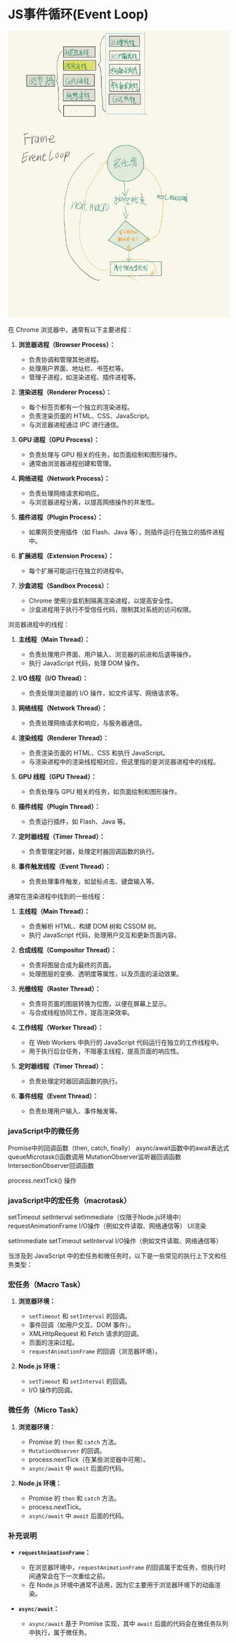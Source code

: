 # JS事件循环(Event Loop)

![eventloop](./img/eventloop.jpg)

在 Chrome 浏览器中，通常有以下主要进程：

1. **浏览器进程（Browser Process）：**
   - 负责协调和管理其他进程。
   - 处理用户界面、地址栏、书签栏等。
   - 管理子进程，如渲染进程、插件进程等。

2. **渲染进程（Renderer Process）：**
   - 每个标签页都有一个独立的渲染进程。
   - 负责渲染页面的 HTML、CSS、JavaScript。
   - 与浏览器进程通过 IPC 进行通信。

3. **GPU 进程（GPU Process）：**
   - 负责处理与 GPU 相关的任务，如页面绘制和图形操作。
   - 通常由浏览器进程创建和管理。

4. **网络进程（Network Process）：**
   - 负责处理网络请求和响应。
   - 与浏览器进程分离，以提高网络操作的并发性。

5. **插件进程（Plugin Process）：**
   - 如果网页使用插件（如 Flash、Java 等），则插件运行在独立的插件进程中。

6. **扩展进程（Extension Process）：**
   - 每个扩展可能运行在独立的进程中。

7. **沙盒进程（Sandbox Process）：**
   - Chrome 使用沙盒机制隔离渲染进程，以提高安全性。
   - 沙盒进程用于执行不受信任代码，限制其对系统的访问权限。

浏览器进程中的线程：

1. **主线程（Main Thread）：**
   - 负责处理用户界面、用户输入、浏览器的前进和后退等操作。
   - 执行 JavaScript 代码，处理 DOM 操作。

2. **I/O 线程（I/O Thread）：**
   - 负责处理浏览器的 I/O 操作，如文件读写、网络请求等。

3. **网络线程（Network Thread）：**
   - 负责处理网络请求和响应，与服务器通信。

4. **渲染线程（Renderer Thread）：**
   - 负责渲染页面的 HTML、CSS 和执行 JavaScript。
   - 与渲染进程中的渲染线程相对应，但这里指的是浏览器进程中的线程。

5. **GPU 线程（GPU Thread）：**
   - 负责处理与 GPU 相关的任务，如页面绘制和图形操作。

6. **插件线程（Plugin Thread）：**
   - 负责运行插件，如 Flash、Java 等。

7. **定时器线程（Timer Thread）：**
   - 负责管理定时器，处理定时器回调函数的执行。

8. **事件触发线程（Event Thread）：**
   - 负责处理事件触发，如鼠标点击、键盘输入等。

通常在渲染进程中找到的一些线程：

1. **主线程（Main Thread）：**
   - 负责解析 HTML、构建 DOM 树和 CSSOM 树。
   - 执行 JavaScript 代码，处理用户交互和更新页面内容。

2. **合成线程（Compositor Thread）：**
   - 负责将图层合成为最终的页面。
   - 处理图层的变换、透明度等属性，以及页面的滚动效果。

3. **光栅线程（Raster Thread）：**
   - 负责将页面的图层转换为位图，以便在屏幕上显示。
   - 与合成线程协同工作，提高渲染效率。

4. **工作线程（Worker Thread）：**
   - 在 Web Workers 中执行的 JavaScript 代码运行在独立的工作线程中。
   - 用于执行后台任务，不阻塞主线程，提高页面的响应性。

5. **定时器线程（Timer Thread）：**
   - 负责处理定时器回调函数的执行。

6. **事件线程（Event Thread）：**
   - 负责处理用户输入、事件触发等。

### javaScript中的微任务

Promise中的回调函数（then, catch, finally）
async/await函数中的await表达式
queueMicrotask()函数调用
MutationObserver监听器回调函数
IntersectionObserver回调函数

process.nextTick() 操作

### javaScript中的宏任务（macrotask）

setTimeout
setInterval
setImmediate（仅限于Node.js环境中）
requestAnimationFrame
I/O操作（例如文件读取、网络通信等）
UI渲染

setImmediate
setTimeout
setInterval
I/O操作（例如文件读取、网络通信等）

当涉及到 JavaScript 中的宏任务和微任务时，以下是一些常见的执行上下文和任务类型：

### 宏任务（Macro Task）

1. **浏览器环境：**
   - `setTimeout` 和 `setInterval` 的回调。
   - 事件回调（如用户交互、DOM 事件）。
   - XMLHttpRequest 和 Fetch 请求的回调。
   - 页面的渲染过程。
   - `requestAnimationFrame` 的回调（浏览器环境）。

2. **Node.js 环境：**
   - `setTimeout` 和 `setInterval` 的回调。
   - I/O 操作的回调。

### 微任务（Micro Task）

1. **浏览器环境：**
   - Promise 的 `then` 和 `catch` 方法。
   - `MutationObserver` 的回调。
   - process.nextTick（在某些浏览器中可用）。
   - `async/await` 中 `await` 后面的代码。

2. **Node.js 环境：**
   - Promise 的 `then` 和 `catch` 方法。
   - process.nextTick。
   - `async/await` 中 `await` 后面的代码。

### 补充说明

- **`requestAnimationFrame`：**
  - 在浏览器环境中，`requestAnimationFrame` 的回调属于宏任务，但执行时间通常会在下一次重绘之前。
  - 在 Node.js 环境中通常不适用，因为它主要用于浏览器环境下的动画渲染。

- **`async/await`：**
  - `async/await` 基于 Promise 实现，其中 `await` 后面的代码会在微任务队列中执行，属于微任务。
